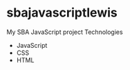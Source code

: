 # sbajavascriptlewis
My SBA JavaScript project
Technologies 
<ul>
   <li>JavaScript</li>
   <li>CSS</li>
   <li>HTML</li>
   
</ul>
  
   
